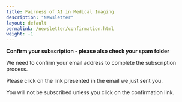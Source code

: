 ```yaml
---
title: Fairness of AI in Medical Imaging
description: "Newsletter"
layout: default
permalink: /newsletter/confirmation.html
weight: -1
---
```


**Confirm your subscription - please also check your spam folder**

We need to confirm your email address to complete the subscription process.

Please click on the link presented in the email we just sent you.

You will not be subscribed unless you click on the confirmation link.
